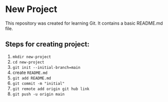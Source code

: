# New Project

This repository was created for learning Git. It contains a basic README.md file.

## Steps for creating project:

1. `mkdir new-project`
2. `cd new-project`
3. `git init --initial-branch=main`
4.  create `README.md`
5. `git add README.md`
6. `git commit -m "initial"`
7. `git remote add origin git hub link`
8. `git push -u origin main `
